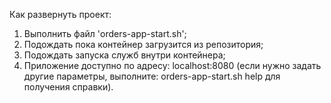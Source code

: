 Как развернуть проект:
1. Выполнить файл 'orders-app-start.sh';
2. Подождать пока контейнер загрузится из репозитория;
3. Подождать запуска служб внутри контейнера;
4. Приложение доступно по адресу: localhost:8080 (если нужно задать другие параметры, выполните: orders-app-start.sh help для получения справки).